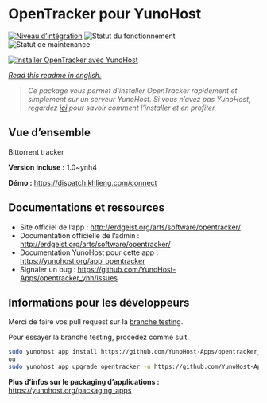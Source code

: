 <!--
N.B.: This README was automatically generated by https://github.com/YunoHost/apps/tree/master/tools/README-generator
It shall NOT be edited by hand.
-->

# OpenTracker pour YunoHost

[![Niveau d’intégration](https://dash.yunohost.org/integration/opentracker.svg)](https://dash.yunohost.org/appci/app/opentracker) ![Statut du fonctionnement](https://ci-apps.yunohost.org/ci/badges/opentracker.status.svg) ![Statut de maintenance](https://ci-apps.yunohost.org/ci/badges/opentracker.maintain.svg)

[![Installer OpenTracker avec YunoHost](https://install-app.yunohost.org/install-with-yunohost.svg)](https://install-app.yunohost.org/?app=opentracker)

*[Read this readme in english.](./README.md)*

> *Ce package vous permet d’installer OpenTracker rapidement et simplement sur un serveur YunoHost.
Si vous n’avez pas YunoHost, regardez [ici](https://yunohost.org/#/install) pour savoir comment l’installer et en profiter.*

## Vue d’ensemble

Bittorrent tracker

**Version incluse :** 1.0~ynh4

**Démo :** https://dispatch.khlieng.com/connect
## Documentations et ressources

* Site officiel de l’app : <http://erdgeist.org/arts/software/opentracker/>
* Documentation officielle de l’admin : <http://erdgeist.org/arts/software/opentracker/>
* Documentation YunoHost pour cette app : <https://yunohost.org/app_opentracker>
* Signaler un bug : <https://github.com/YunoHost-Apps/opentracker_ynh/issues>

## Informations pour les développeurs

Merci de faire vos pull request sur la [branche testing](https://github.com/YunoHost-Apps/opentracker_ynh/tree/testing).

Pour essayer la branche testing, procédez comme suit.

``` bash
sudo yunohost app install https://github.com/YunoHost-Apps/opentracker_ynh/tree/testing --debug
ou
sudo yunohost app upgrade opentracker -u https://github.com/YunoHost-Apps/opentracker_ynh/tree/testing --debug
```

**Plus d’infos sur le packaging d’applications :** <https://yunohost.org/packaging_apps>
